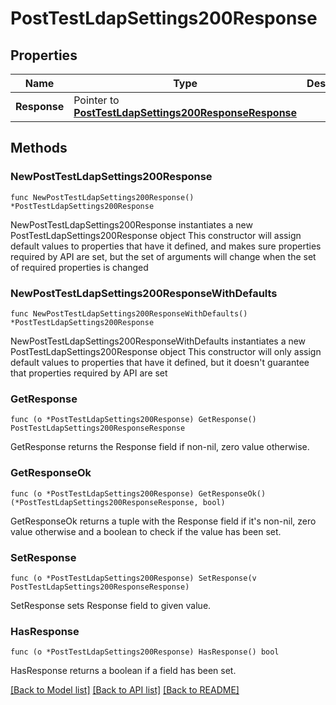 # PostTestLdapSettings200Response

## Properties

Name | Type | Description | Notes
------------ | ------------- | ------------- | -------------
**Response** | Pointer to [**PostTestLdapSettings200ResponseResponse**](PostTestLdapSettings200ResponseResponse.md) |  | [optional] 

## Methods

### NewPostTestLdapSettings200Response

`func NewPostTestLdapSettings200Response() *PostTestLdapSettings200Response`

NewPostTestLdapSettings200Response instantiates a new PostTestLdapSettings200Response object
This constructor will assign default values to properties that have it defined,
and makes sure properties required by API are set, but the set of arguments
will change when the set of required properties is changed

### NewPostTestLdapSettings200ResponseWithDefaults

`func NewPostTestLdapSettings200ResponseWithDefaults() *PostTestLdapSettings200Response`

NewPostTestLdapSettings200ResponseWithDefaults instantiates a new PostTestLdapSettings200Response object
This constructor will only assign default values to properties that have it defined,
but it doesn't guarantee that properties required by API are set

### GetResponse

`func (o *PostTestLdapSettings200Response) GetResponse() PostTestLdapSettings200ResponseResponse`

GetResponse returns the Response field if non-nil, zero value otherwise.

### GetResponseOk

`func (o *PostTestLdapSettings200Response) GetResponseOk() (*PostTestLdapSettings200ResponseResponse, bool)`

GetResponseOk returns a tuple with the Response field if it's non-nil, zero value otherwise
and a boolean to check if the value has been set.

### SetResponse

`func (o *PostTestLdapSettings200Response) SetResponse(v PostTestLdapSettings200ResponseResponse)`

SetResponse sets Response field to given value.

### HasResponse

`func (o *PostTestLdapSettings200Response) HasResponse() bool`

HasResponse returns a boolean if a field has been set.


[[Back to Model list]](../README.md#documentation-for-models) [[Back to API list]](../README.md#documentation-for-api-endpoints) [[Back to README]](../README.md)


